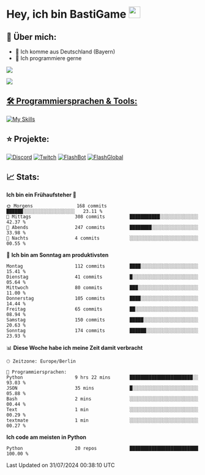 # Hey, ich bin BastiGame <img src="https://raw.githubusercontent.com/MartinHeinz/MartinHeinz/master/wave.gif" width="30px">

## 📌 Über mich:
- 📍 Ich komme aus Deutschland (Bayern)
- 📝 Ich programmiere gerne
  
[![](https://visitcount.itsvg.in/api?id=bastigamedc&icon=2&color=0)](https://visitcount.itsvg.in)

<a href="https://discord.com/users/1018150165489668227"><img src="https://lanyard.cnrad.dev/api/1018150165489668227"><p/>


## 🛠️ Programmiersprachen & Tools:
[![My Skills](https://skillicons.dev/icons?i=discord,figma,notion,pycharm,py,redis,sqlite,vscode,windows)](https://skillicons.dev)

## ⭐ Projekte:
[![Discord](https://img.shields.io/badge/Discord-%237289DA.svg?logo=discord&logoColor=white)](https://discord.gg/Hfjv2cCQ)
[![Twitch](https://img.shields.io/badge/Twitch-%239146FF.svg?logo=Twitch&logoColor=white)](https://www.twitch.tv/bastigametv)
[![FlashBot](https://img.shields.io/badge/FlashBot-%ff7e47.svg?logo=wechat&logoColor=white)](https://discord.com/application-directory/1111374314340626433)
[![FlashGlobal](https://img.shields.io/badge/FlashGlobal-%ff7e47.svg?logo=wechat&logoColor=white)](https://discord.com/application-directory/1169681232532099112)

## 📈 Stats:
<!--START_SECTION:waka-->
**Ich bin ein Frühaufsteher 🐤** 

```text
🌞 Morgens                168 commits         ██████░░░░░░░░░░░░░░░░░░░   23.11 % 
🌆 Mittags                308 commits         ███████████░░░░░░░░░░░░░░   42.37 % 
🌃 Abends                 247 commits         ████████░░░░░░░░░░░░░░░░░   33.98 % 
🌙 Nachts                 4 commits           ░░░░░░░░░░░░░░░░░░░░░░░░░   00.55 % 
```
📅 **Ich bin am Sonntag am produktivsten** 

```text
Montag                   112 commits         ████░░░░░░░░░░░░░░░░░░░░░   15.41 % 
Dienstag                 41 commits          █░░░░░░░░░░░░░░░░░░░░░░░░   05.64 % 
Mittwoch                 80 commits          ███░░░░░░░░░░░░░░░░░░░░░░   11.00 % 
Donnerstag               105 commits         ████░░░░░░░░░░░░░░░░░░░░░   14.44 % 
Freitag                  65 commits          ██░░░░░░░░░░░░░░░░░░░░░░░   08.94 % 
Samstag                  150 commits         █████░░░░░░░░░░░░░░░░░░░░   20.63 % 
Sonntag                  174 commits         ██████░░░░░░░░░░░░░░░░░░░   23.93 % 
```


📊 **Diese Woche habe ich meine Zeit damit verbracht** 

```text
🕑︎ Zeitzone: Europe/Berlin

💬 Programmiersprachen: 
Python                   9 hrs 22 mins       ███████████████████████░░   93.03 % 
JSON                     35 mins             █░░░░░░░░░░░░░░░░░░░░░░░░   05.88 % 
Bash                     2 mins              ░░░░░░░░░░░░░░░░░░░░░░░░░   00.44 % 
Text                     1 min               ░░░░░░░░░░░░░░░░░░░░░░░░░   00.29 % 
textmate                 1 min               ░░░░░░░░░░░░░░░░░░░░░░░░░   00.27 % 
```

**Ich code am meisten in Python** 

```text
Python                   20 repos            █████████████████████████   100.00 % 
```




 Last Updated on 31/07/2024 00:38:10 UTC
<!--END_SECTION:waka-->

